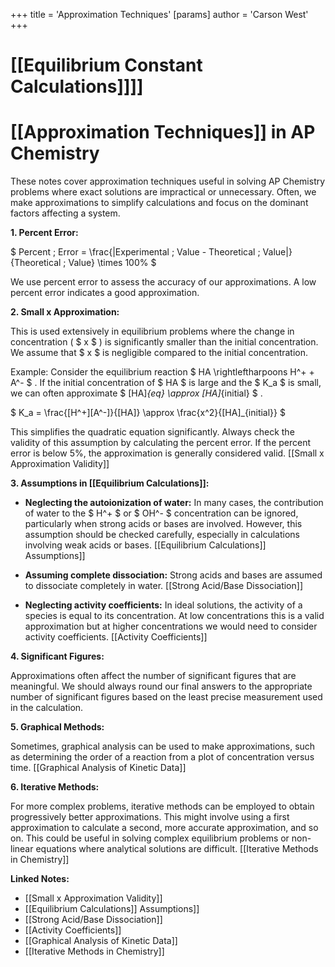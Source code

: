 +++
 title = 'Approximation Techniques'
[params]
	author = 'Carson West'
+++
# [[Equilibrium Constant Calculations]]]]
# [[Approximation Techniques]] in AP Chemistry

These notes cover approximation techniques useful in solving AP Chemistry problems where exact solutions are impractical or unnecessary.  Often, we make approximations to simplify calculations and focus on the dominant factors affecting a system.

**1.  Percent Error:**

 $ Percent \; Error = \frac{|Experimental \; Value - Theoretical \; Value|}{Theoretical \; Value} \times 100\% $ 

We use percent error to assess the accuracy of our approximations.  A low percent error indicates a good approximation.

**2.  Small x Approximation:**

This is used extensively in equilibrium problems where the change in concentration ( $ x $ ) is significantly smaller than the initial concentration.  We assume that  $ x $  is negligible compared to the initial concentration.

Example:  Consider the equilibrium reaction  $ HA \rightleftharpoons H^+ + A^- $ . If the initial concentration of  $ HA $  is large and the  $ K_a $  is small, we can often approximate  $ [HA]_{eq} \approx [HA]_{initial} $ .

 $ K_a = \frac{[H^+][A^-]}{[HA]} \approx \frac{x^2}{[HA]_{initial}} $ 

This simplifies the quadratic equation significantly.  Always check the validity of this assumption by calculating the percent error. If the percent error is below 5%, the approximation is generally considered valid.  [[Small x Approximation Validity]]


**3.  Assumptions in [[Equilibrium Calculations]]:**

* **Neglecting the autoionization of water:**  In many cases, the contribution of water to the  $ H^+ $  or  $ OH^- $  concentration can be ignored, particularly when strong acids or bases are involved.  However, this assumption should be checked carefully, especially in calculations involving weak acids or bases.  [[Equilibrium Calculations]] Assumptions]]

* **Assuming complete dissociation:** Strong acids and bases are assumed to dissociate completely in water. [[Strong Acid/Base Dissociation]]

* **Neglecting activity coefficients:**  In ideal solutions, the activity of a species is equal to its concentration.  At low concentrations this is a valid approximation but at higher concentrations we would need to consider activity coefficients. [[Activity Coefficients]]


**4.  Significant Figures:**

Approximations often affect the number of significant figures that are meaningful.  We should always round our final answers to the appropriate number of significant figures based on the least precise measurement used in the calculation.


**5.  Graphical Methods:**

Sometimes, graphical analysis can be used to make approximations, such as determining the order of a reaction from a plot of concentration versus time.  [[Graphical Analysis of Kinetic Data]]

**6.  Iterative Methods:**

For more complex problems, iterative methods can be employed to obtain progressively better approximations. This might involve using a first approximation to calculate a second, more accurate approximation, and so on.  This could be useful in solving complex equilibrium problems or non-linear equations where analytical solutions are difficult.  [[Iterative Methods in Chemistry]]


**Linked Notes:**

* [[Small x Approximation Validity]]
* [[Equilibrium Calculations]] Assumptions]]
* [[Strong Acid/Base Dissociation]]
* [[Activity Coefficients]]
* [[Graphical Analysis of Kinetic Data]]
* [[Iterative Methods in Chemistry]]

